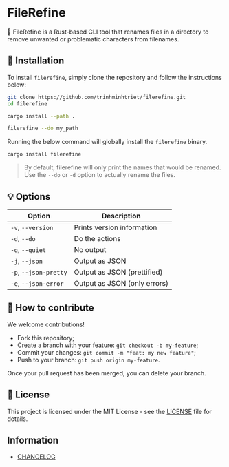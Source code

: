 # FileRefine

🧹 FileRefine is a Rust-based CLI tool that renames files in a directory to remove unwanted or problematic characters from filenames.

## 🚀 Installation

To install `filerefine`, simply clone the repository and follow the instructions below:

```sh
git clone https://github.com/trinhminhtriet/filerefine.git
cd filerefine

cargo install --path .

filerefine --do my_path
```

Running the below command will globally install the `filerefine` binary.

```bash
cargo install filerefine
```

> By default, filerefine will only print the names that would be renamed. Use the `--do` or `-d` option to actually rename the files.

## 💡 Options

| Option                | Description                  |
| --------------------- | ---------------------------- |
| `-v`, `--version`     | Prints version information   |
| `-d`, `--do`          | Do the actions               |
| `-q`, `--quiet`       | No output                    |
| `-j`, `--json`        | Output as JSON               |
| `-p`, `--json-pretty` | Output as JSON (prettified)  |
| `-e`, `--json-error`  | Output as JSON (only errors) |

## 🤝 How to contribute

We welcome contributions!

- Fork this repository;
- Create a branch with your feature: `git checkout -b my-feature`;
- Commit your changes: `git commit -m "feat: my new feature"`;
- Push to your branch: `git push origin my-feature`.

Once your pull request has been merged, you can delete your branch.

## 📝 License

This project is licensed under the MIT License - see the [LICENSE](LICENSE) file for details.

## Information

- [CHANGELOG](CHANGELOG.md)
